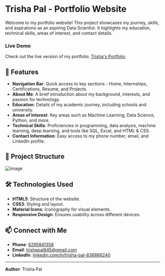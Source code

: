 # Trisha Pal - Portfolio Website

Welcome to my portfolio website! This project showcases my journey, skills, and aspirations as an aspiring Data Scientist. It highlights my education, technical skills, areas of interest, and contact details.

### Live Demo

Check out the live version of my portfolio: [Trisha's Portfolio](https://trisha194.github.io/TrishaPal-Portfolio/)

## 🌟 Features

- **Navigation Bar**: Quick access to key sections - Home, Internships, Certifications, Resume, and Projects.
- **About Me**: A brief introduction about my background, interests, and passion for technology.
- **Education**: Details of my academic journey, including schools and university.
- **Areas of Interest**: Key areas such as Machine Learning, Data Science, Python, and more.
- **Technical Skills**: Proficiencies in programming, data analysis, machine learning, deep learning, and tools like SQL, Excel, and HTML & CSS.
- **Contact Information**: Easy access to my phone number, email, and LinkedIn profile.

## 📂 Project Structure

![image](https://github.com/user-attachments/assets/ec8e706b-6811-4964-a192-13c90f77e678)




## 🛠️ Technologies Used

- **HTML5**: Structure of the website.
- **CSS3**: Styling and layout.
- **Material Icons**: Iconography for visual elements.
- **Responsive Design**: Ensures usability across different devices.

## 📫 Connect with Me

- **Phone**: [6295841358](tel:+916295841358)
- **Email**: [trishapal845@gmail.com](mailto:trishapal845@gmail.com)
- **LinkedIn**: [linkedin.com/in/trisha-pal-836866240](https://www.linkedin.com/in/trisha-pal-836866240)

---
**Author**: Trisha Pal  
